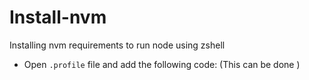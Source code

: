# Install-nvm
Installing nvm requirements to run node using zshell

* Open `.profile` file and add the following code: (This can be done )
 